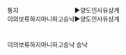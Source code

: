 ﻿<link rel="stylesheet" href="../_res/darkmode.css">

통지ㅤㅤㅤㅤㅤㅤㅤㅤㅤㅤ▶<span class="r">양도인사유상계</span>  
이의보류하지아니하고승낙▶<span class="t">양도인사유상계</span>  

#
이의보류하지아니하고승낙
승낙